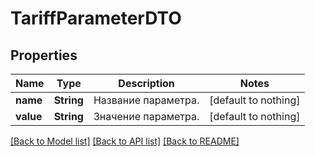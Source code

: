 # TariffParameterDTO


## Properties
Name | Type | Description | Notes
------------ | ------------- | ------------- | -------------
**name** | **String** | Название параметра. | [default to nothing]
**value** | **String** | Значение параметра. | [default to nothing]


[[Back to Model list]](../README.md#models) [[Back to API list]](../README.md#api-endpoints) [[Back to README]](../README.md)


